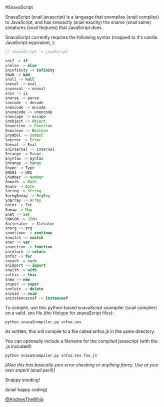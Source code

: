 #SnavaScript

SnavaScript (snail javascript) is a language that snompiles (snail compiles) to JavaScript, and has snexactly (snail exactly) the sname (snail same) sneatures (snail features) that JavaScript does. 

SnavaScript currently requires the following syntax (mapped to it's vanilla JavaScript equivalent, ):

```javascript
// snavaScript -> javaScript 

snif -> if
snelse -> else
Sninfinity -> Infinity
SNaN -> NaN
snull -> null
sneval -> eval
snuneval -> uneval
snis -> is
snarse -> parse
snecode -> decode
snencode -> encode
snunecode -> unencode
snescape -> escape
Snobject -> Object
Snunction -> Function
Snoolean -> Boolean
Snymbol -> Symbol
Snerror -> Error
Sneval -> Eval
Sninternal -> Internal
Snrange -> Range
Snyntax -> Syntax
Snrange -> Range
Snype -> Type
SNURI -> URI
Snumber -> Number
Snmath -> Math
Snate -> Date
Snring -> String
SnregSnexp -> RegExp
Snarray -> Array
Snint -> Int
Snmap -> Map
Snet -> Set
SNASON -> JSON
Sniterator -> Iterator
snarg -> arg
snontinue -> continue
snwitch -> switch
snar -> var
snunction -> function
snreturn -> return
snfor -> for
sneach -> each
snimport -> import
snwith -> with
snthis -> this
snew -> new
snuper -> super
snelete -> delete
snvoid -> void
sninstancesnof -> instanceof
```

To compile, use this python-based snavaScript snompiler (snail compiler) on a valid .sns file (the filetype for snavaScript files):

```
python snavaSnompiler.py snfoo.sns
```

As written, this will compile to a file called snfoo.js in the same directory. 

You can optionally include a filename for the compiled javascript (with the .js included!)

```
python snavaSnompiler.py snfoo.sns foo.js
```

*[Also this has basically zero error checking or anything fancy. Use at your own snperil (snail peril)]*

Snappy snoding! 

(snail happy coding)

[@AndrewTheWhip](http://twitter.com/andrewthewhip)